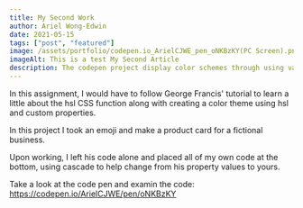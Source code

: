 ```yaml
---
title: My Second Work
author: Ariel Wong-Edwin
date: 2021-05-15
tags: ["post", "featured"]
image: /assets/portfolio/codepen.io_ArielCJWE_pen_oNKBzKY(PC Screen).png
imageAlt: This is a test My Second Article
description: The codepen project display color schemes through using various greay scale colors of the same blue!
---
```

In this assignment, I would have to follow George Francis' tutorial to learn a little about the hsl CSS function along with creating a color theme using hsl and custom properties.

In this project I took an emoji and make a product card for a fictional business.

Upon working, I left his code alone and placed all of my own code at the bottom, using cascade to help change from his property values to yours.

Take a look at the code pen and examin the code: https://codepen.io/ArielCJWE/pen/oNKBzKY